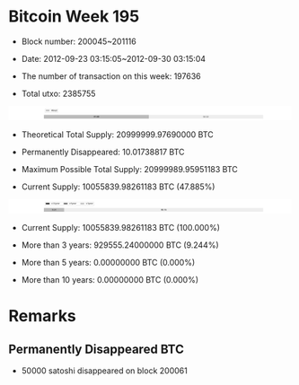 # Bitcoin Week 195

- Block number: 200045~201116

- Date: 2012-09-23 03:15:05~2012-09-30 03:15:04

- The number of transaction on this week: 197636

- Total utxo: 2385755

![](../images/mined_week195.png)

- Theoretical Total Supply: 20999999.97690000 BTC

- Permanently Disappeared: 10.01738817 BTC

- Maximum Possible Total Supply: 20999989.95951183 BTC

- Current Supply: 10055839.98261183 BTC (47.885%)

![](../images/year_week195.png)


- Current Supply: 10055839.98261183 BTC (100.000%)

- More than 3 years: 929555.24000000 BTC (9.244%)

- More than 5 years: 0.00000000 BTC (0.000%)

- More than 10 years: 0.00000000 BTC (0.000%)

# Remarks

## Permanently Disappeared BTC

- 50000 satoshi disappeared on block 200061

